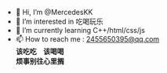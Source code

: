 - 👋 Hi, I’m @MercedesKK
- 💞️  I’m interested in 吃喝玩乐
- 🌱 I’m currently learning C++/html/css/js
- 📫 How to reach me : 2455650395@qq.com                  
               **该吃吃 &ensp;  该喝喝 <br>
               烦事别往心里搁**

<!---
MercedesKK/MercedesKK is a ✨ special ✨ repository because its `README.md` (this file) appears on your GitHub profile.
You can click the Preview link to take a look at your changes.
--->
